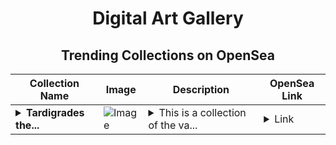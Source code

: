 <div align="center">

# Digital Art Gallery

## Trending Collections on OpenSea

| Collection Name                       | Image                                                                                     | Description                       | OpenSea Link                                                                                          |
|---------------------------------------|-------------------------------------------------------------------------------------------|-----------------------------------|--------------------------------------------------------------------------------------------------------|
| **<details><summary>Tardigrades the...</summary>Tardigrades the future is now</details>** | ![Image](https://i.seadn.io/s/raw/files/86c51998b7607ebe0dad68fba5848e91.png?w=500&auto=format?w=200&auto=format) | <details><summary>This is a collection of the va...</summary>This is a collection of the various tardigrades that will be willing to universe very shortly this one is a fabulous one</details> | <details><summary>Link</summary>[Tardigrades the future is now](https://opensea.io/collection/tardigrades-the-future-is-now)</details> |

</div>